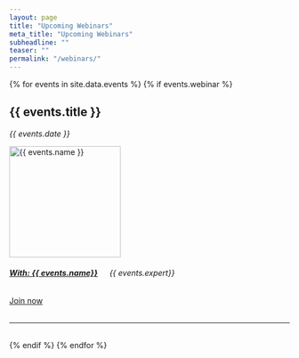 ```yaml
---
layout: page
title: "Upcoming Webinars"
meta_title: "Upcoming Webinars"
subheadline: ""
teaser: ""
permalink: "/webinars/"
---
```

{% for events in site.data.events %}
{% if events.webinar %}

<div class="container" align= "left">
		<h2>{{ events.title }} </h2>
		<p class="subheadline"><em>{{ events.date }} </em><p>

  
<div class="row">
 <div class="small-3 columns">
  	 <a href="http://jaagastartup.in/{{ events.profil_url}}/" target="_blank"> <img src="{{ site.url }}{{ site.baseurl }}/images/{{ events.image }}" width="200" alt="{{ events.name }}"></a>
  </div>
  <div class="small-6 columns">
  	<h5><a href="http://jaagastartup.in/{{ events.profil_url}}/" algin="center" target="_blank">With: {{ events.name}}</a></h5>
	<h6><em>{{ events.expert}}</em></h6>
  </div>
   <div class="small-3 columns">
  	    <a class="button small radius alert" href="{{ events.link}}" align= "center" width="250">Join now</a>
  </div>
</div>

<br>
<hr />
<br>
{% endif %}
{% endfor %}
